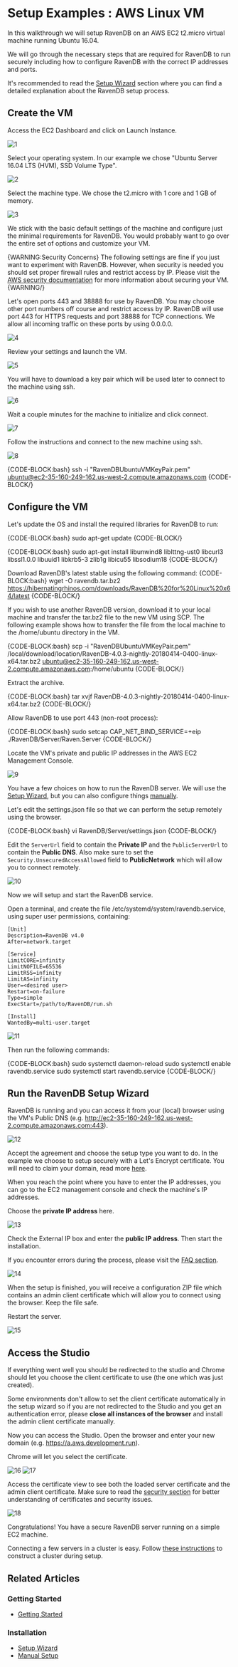 # Setup Examples : AWS Linux VM

In this walkthrough we will setup RavenDB on an AWS EC2 t2.micro virtual machine running Ubuntu 16.04.

We will go through the necessary steps that are required for RavenDB to run securely including how to configure RavenDB 
with the correct IP addresses and ports.

It's recommended to read the [Setup Wizard](../../../start/installation/setup-wizard) section where you can find a detailed 
explanation about the RavenDB setup process.

## Create the VM

Access the EC2 Dashboard and click on Launch Instance.

![1](images/aws-linux/1.png)

Select your operating system. In our example we chose "Ubuntu Server 16.04 LTS (HVM), SSD Volume Type".

![2](images/aws-linux/2.png)

Select the machine type. We chose the t2.micro with 1 core and 1 GB of memory.

![3](images/aws-linux/3.png)

We stick with the basic default settings of the machine and configure just the minimal requirements for RavenDB. 
You would probably want to go over the entire set of options and customize your VM. 

{WARNING:Security Concerns}
The following settings are fine if you just want to experiment with RavenDB. However, when security is needed you should set 
proper firewall rules and restrict access by IP. Please visit the [AWS security documentation](https://docs.aws.amazon.com/AWSEC2/latest/UserGuide/EC2_Network_and_Security.html)
for more information about securing your VM.
{WARNING/}

Let's open ports 443 and 38888 for use by RavenDB. You may choose other port numbers off course and restrict access by IP.
RavenDB will use port 443 for HTTPS requests and port 38888 for TCP connections. We allow all incoming traffic on these ports by using 0.0.0.0.

![4](images/aws-linux/4.png)

Review your settings and launch the VM.

![5](images/aws-linux/5.png)

You will have to download a key pair which will be used later to connect to the machine using ssh.

![6](images/aws-linux/6.png)

Wait a couple minutes for the machine to initialize and click connect.

![7](images/aws-linux/7.png)

Follow the instructions and connect to the new machine using ssh.

![8](images/aws-linux/8.png)

{CODE-BLOCK:bash}
ssh -i "RavenDBUbuntuVMKeyPair.pem" ubuntu@ec2-35-160-249-162.us-west-2.compute.amazonaws.com
{CODE-BLOCK/}

## Configure the VM

Let's update the OS and install the required libraries for RavenDB to run:

{CODE-BLOCK:bash}
sudo apt-get update
{CODE-BLOCK/}

{CODE-BLOCK:bash}
sudo apt-get install libunwind8 liblttng-ust0 libcurl3 libssl1.0.0 libuuid1 libkrb5-3 zlib1g libicu55 libsodium18
{CODE-BLOCK/}

Download RavenDB's latest stable using the following command:
{CODE-BLOCK:bash}
wget -O ravendb.tar.bz2 https://hibernatingrhinos.com/downloads/RavenDB%20for%20Linux%20x64/latest
{CODE-BLOCK/}

If you wish to use another RavenDB version, download it to your local machine and transfer the tar.bz2 file to the new VM using SCP. The following example shows how to transfer the file from the local machine to the /home/ubuntu directory in the VM.

{CODE-BLOCK:bash}
scp -i "RavenDBUbuntuVMKeyPair.pem" /local/download/location/RavenDB-4.0.3-nightly-20180414-0400-linux-x64.tar.bz2 ubuntu@ec2-35-160-249-162.us-west-2.compute.amazonaws.com:/home/ubuntu
{CODE-BLOCK/}

Extract the archive.

{CODE-BLOCK:bash}
tar xvjf RavenDB-4.0.3-nightly-20180414-0400-linux-x64.tar.bz2
{CODE-BLOCK/}

Allow RavenDB to use port 443 (non-root process):

{CODE-BLOCK:bash}
sudo setcap CAP_NET_BIND_SERVICE=+eip ./RavenDB/Server/Raven.Server
{CODE-BLOCK/}

Locate the VM's private and public IP addresses in the AWS EC2 Management Console.

![9](images/aws-linux/9.png)

You have a few choices on how to run the RavenDB server. 
We will use the [Setup Wizard](../../../start/installation/setup-wizard), but you can also configure things [manually](../../../start/installation/manual).

Let's edit the settings.json file so that we can perform the setup remotely using the browser.

{CODE-BLOCK:bash}
vi RavenDB/Server/settings.json
{CODE-BLOCK/}

Edit the `ServerUrl` field to contain the **Private IP** and the `PublicServerUrl` to contain the **Public DNS**. Also make sure to set the `Security.UnsecuredAccessAllowed` field to **PublicNetwork** which will allow you to connect remotely.

![10](images/aws-linux/10.png)

Now we will setup and start the RavenDB service. 

Open a terminal, and create the file /etc/systemd/system/ravendb.service, using super user permissions, containing:

    [Unit]
    Description=RavenDB v4.0
    After=network.target

    [Service]
    LimitCORE=infinity
    LimitNOFILE=65536
    LimitRSS=infinity
    LimitAS=infinity
    User=<desired user>
    Restart=on-failure
    Type=simple
    ExecStart=/path/to/RavenDB/run.sh

    [Install]
    WantedBy=multi-user.target

![11](images/aws-linux/11.png)

Then run the following commands:

{CODE-BLOCK:bash}
sudo systemctl daemon-reload
sudo systemctl enable ravendb.service
sudo systemctl start ravendb.service
{CODE-BLOCK/}

## Run the RavenDB Setup Wizard

RavenDB is running and you can access it from your (local) browser using the VM's Public DNS (e.g. http://ec2-35-160-249-162.us-west-2.compute.amazonaws.com:443).

![12](images/aws-linux/12.png)

Accept the agreement and choose the setup type you want to do. In the example we choose to setup securely with a Let's Encrypt certificate.
You will need to claim your domain, read more [here](../../../start/installation/setup-wizard#secure-setup-with-a-let).

When you reach the point where you have to enter the IP addresses, you can go to the EC2 management console and check the machine's IP addresses.

Choose the **private IP address** here.

![13](images/aws-linux/13.png)

Check the External IP box and enter the **public IP address**. Then start the installation.

If you encounter errors during the process, please visit the [FAQ section](../../../server/security/common-errors-and-faq).

![14](images/aws-linux/14.png)

When the setup is finished, you will receive a configuration ZIP file which contains an admin client certificate which will allow you to connect using the browser. Keep the file safe.

Restart the server. 

![15](images/aws-linux/15.png)

## Access the Studio

If everything went well you should be redirected to the studio and Chrome should let you choose the client certificate to use (the one which was just created).

Some environments don't allow to set the client certificate automatically in the setup wizard so if you are not redirected to the Studio and you get an authentication error, please **close all instances of the browser** and install the admin client certificate manually. 

Now you can access the Studio. Open the browser and enter your new domain (e.g. https://a.aws.development.run).

Chrome will let you select the certificate. 

![16](images/aws-linux/16.png)
![17](images/aws-linux/17.png)

Access the certificate view to see both the loaded server certificate and the admin client certificate. Make sure to read the [security section](../../../server/security/overview) for better understanding of certificates and security issues.

![18](images/aws-linux/18.png)

Congratulations! You have a secure RavenDB server running on a simple EC2 machine. 

Connecting a few servers in a cluster is easy. Follow [these instructions](../../../start/installation/setup-wizard) to construct a cluster during setup.

## Related Articles

### Getting Started

- [Getting Started](../../../start/getting-started)

### Installation

- [Setup Wizard](../../../start/installation/setup-wizard)
- [Manual Setup](../../../start/installation/manual)
